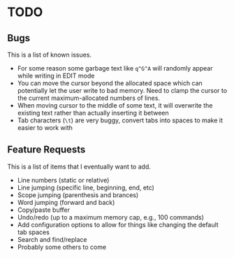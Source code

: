 # TODO

## Bugs
This is a list of known issues.
* For some reason some garbage text like `q^G^A` will randomly appear while writing in EDIT mode
* You can move the cursor beyond the allocated space which can potentially let the user write to bad memory. Need to clamp the cursor to the current maximum-allocated numbers of lines.
* When moving cursor to the middle of some text, it will overwrite the existing text rather than actually inserting it between
* Tab characters (`\t`) are very buggy, convert tabs into spaces to make it easier to work with

## Feature Requests
This is a list of items that I eventually want to add.
* Line numbers (static or relative)
* Line jumping (specific line, beginning, end, etc)
* Scope jumping (parenthesis and brances)
* Word jumping (forward and back)
* Copy/paste buffer
* Undo/redo (up to a maximum memory cap, e.g., 100 commands)
* Add configuration options to allow for things like changing the default tab spaces
* Search and find/replace
* Probably some others to come
